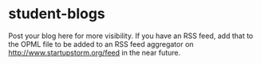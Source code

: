 # student-blogs
Post your blog here for more visibility. If you have an RSS feed, add that to the OPML file to be added to an RSS feed aggregator on http://www.startupstorm.org/feed in the near future. 

